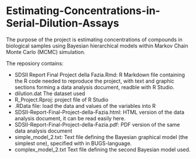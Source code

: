 # Estimating-Concentrations-in-Serial-Dilution-Assays
The purpose of the project is estimating concentrations of compounds in biological samples using Bayesian hierarchical models within Markov Chain Monte Carlo (MCMC) simulation.

The reposiory contains: 

- SDSII Report Final Project della Fazia.Rmd: R Markdown file containing the R code needed to reproduce the project, with text and graphic sections forming a data analysis document, readble with R Studio.
- dilution.dat The dataset used 
- R_Project.Rproj: project file of R Studio 
- .RData file: load the data and values of the variables into R 
- SDSII-Report-Final-Project-della-Fazia.html: HTML version of the data analysis document, it can be read easily here.
- SDSII-Report-Final-Project-della-Fazia.pdf: PDF version of the same data analysis document
- simple_model_2.txt: Text file defining the Bayesian graphical model (the simplest one), specified with in BUGS-language.
- complex_model_2.txt Text file defining the second Bayesian model used. 
